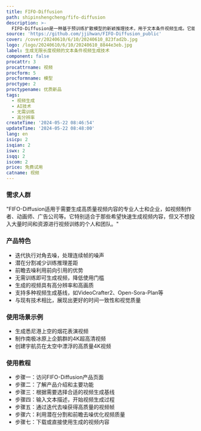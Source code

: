 ```yaml
---
title: FIFO-Diffusion
path: shipinshengcheng/fifo-diffusion
description: >-
  FIFO-Diffusion是一种基于预训练扩散模型的新颖推理技术，用于文本条件视频生成。它能够无需训练生成无限长的视频，通过迭代执行对角去噪，同时处理队列中一系列连续帧的逐渐增加的噪声水平；该方法在头部出队一个完全去噪的帧，同时在尾部入队一个新的随机噪声帧。此外，引入了潜在分割来减少训练推理差距，并通过前瞻去噪来利用前向引用的好处。
source: 'https://github.com/jjihwan/FIFO-Diffusion_public'
cover: /cover/20240610/6/10/20240610_823fad2b.jpg
logo: /logo/20240610/6/10/20240610_8844e3eb.jpg
label: 生成无限长度视频的文本条件视频生成技术
component: false
procattr: 3
procattrname: 视频
procform: 5
procformname: 模型
proctype: 2
proctypename: 优质新品
tags:
  - 视频生成
  - AI技术
  - 无需训练
  - 高分辨率
createTime: '2024-05-22 08:46:54'
updateTime: '2024-05-22 08:48:00'
lang: en
isicp: 2
isqian: 2
iswx: 2
isqq: 2
iscom: 2
price: 免费试用
catname: 视频
---
```




### 需求人群
"FIFO-Diffusion适用于需要生成高质量视频内容的专业人士和企业，如视频制作者、动画师、广告公司等。它特别适合于那些希望快速生成视频内容，但又不想投入大量时间和资源进行视频训练的个人和团队。"

### 产品特色
* 迭代执行对角去噪，处理连续帧的噪声
* 潜在分割减少训练推理差距
* 前瞻去噪利用前向引用的优势
* 无需训练即可生成视频，降低使用门槛
* 生成的视频具有高分辨率和高画质
* 支持多种视频生成基线，如VideoCrafter2、Open-Sora-Plan等
* 与现有技术相比，展现出更好的时间一致性和视觉质量

### 使用场景示例
* 生成悉尼港上空的烟花表演视频
* 制作南极冰原上企鹅群的4K超高清视频
* 创建宇航员在太空中漂浮的高质量4K视频

### 使用教程
* 步骤一：访问FIFO-Diffusion产品页面
* 步骤二：了解产品介绍和主要功能
* 步骤三：根据需要选择合适的视频生成基线
* 步骤四：输入文本描述，开始视频生成过程
* 步骤五：通过迭代去噪获得高质量的视频帧
* 步骤六：利用潜在分割和前瞻去噪优化视频质量
* 步骤七：下载或直接使用生成的视频内容

  
